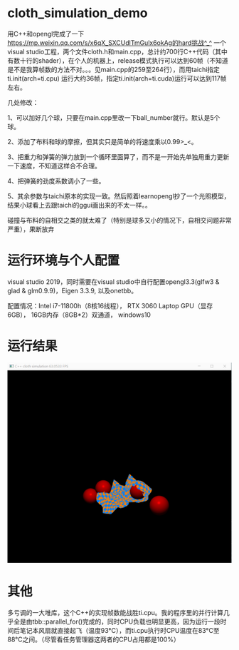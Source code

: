 # cloth_simulation_demo
用C++和opengl完成了一下 https://mp.weixin.qq.com/s/x6qX_SXCUdlTmGulx6okAg的hard挑战^_^
一个visual studio工程，两个文件cloth.h和main.cpp，总计约700行C++代码（其中有数十行的shader），在个人的机器上，release模式执行可以达到60帧（不知道是不是我算帧数的方法不对。。。见main.cpp的259至264行），而用taichi指定ti.init(arch=ti.cpu)
运行大约36帧，指定ti.init(arch=ti.cuda)运行可以达到117帧左右。

几处修改：

1、可以加好几个球，只要在main.cpp里改一下ball_number就行。默认是5个球。

2、添加了布料和球的摩擦，但其实只是简单的将速度乘以0.99>_<。

3、把重力和弹簧的弹力放到一个循环里面算了，而不是一开始先单独用重力更新一下速度，不知道这样合不合理。

4、把弹簧的劲度系数调小了一些。

5、其余参数与taichi原本的实现一致。然后照着learnopengl抄了一个光照模型，结果小球看上去跟taichi的ggui画出来的不太一样。。

碰撞与布料的自相交之类的就太难了（特别是球多又小的情况下，自相交问题非常严重），果断放弃

# 运行环境与个人配置
visual studio 2019，同时需要在visual studio中自行配置opengl3.3(glfw3 & glad & glm0.9.9)，Eigen 3.3.9, 以及onetbb。

配置情况：Intel i7-11800h（8核16线程）， RTX 3060 Laptop GPU（显存6GB）， 16GB内存（8GB*2）双通道， windows10

# 运行结果
![image](https://github.com/tlcui/cloth_simulation_demo/blob/master/results.gif)

# 其他
多亏调的一大堆库，这个C++的实现帧数能战胜ti.cpu。我的程序里的并行计算几乎全是由tbb::parallel_for()完成的，同时CPU负载也明显更高，因为运行一段时间后笔记本风扇就直接起飞（温度93°C），而ti.cpu执行时CPU温度在83°C至88°C之间。（尽管看任务管理器这两者的CPU占用都是100%）

